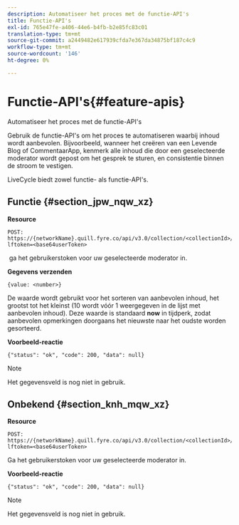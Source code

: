 ```yaml
---
description: Automatiseer het proces met de functie-API's
title: Functie-API's
exl-id: 765e47fe-a406-44e6-b4fb-b2e85fc83c01
translation-type: tm+mt
source-git-commit: a2449482e617939cfda7e367da34875bf187c4c9
workflow-type: tm+mt
source-wordcount: '146'
ht-degree: 0%

---
```


# Functie-API&#39;s{#feature-apis}

Automatiseer het proces met de functie-API&#39;s

Gebruik de functie-API&#39;s om het proces te automatiseren waarbij inhoud wordt aanbevolen. Bijvoorbeeld, wanneer het creëren van een Levende Blog of CommentaarApp, kenmerk alle inhoud die door een geselecteerde moderator wordt gepost om het gesprek te sturen, en consistentie binnen de stroom te vestigen.

LiveCycle biedt zowel functie- als functie-API&#39;s.

## Functie {#section_jpw_nqw_xz}

**Resource**

```
POST: https://{networkName}.quill.fyre.co/api/v3.0/collection/<collectionId>/feature/<commentId>/?lftoken=<base64userToken>
```

&#x200B; ga het gebruikerstoken voor uw geselecteerde moderator in.

**Gegevens verzenden**

```
{value: <number>} 
```

De waarde wordt gebruikt voor het sorteren van aanbevolen inhoud, het grootst tot het kleinst (10 wordt vóór 1 weergegeven in de lijst met aanbevolen inhoud). Deze waarde is standaard **now** in tijdperk, zodat aanbevolen opmerkingen doorgaans het nieuwste naar het oudste worden gesorteerd.

**Voorbeeld-reactie**

```
{"status": "ok", "code": 200, "data": null} 
```

>[!NOTE]
>
>Het gegevensveld is nog niet in gebruik.

## Onbekend {#section_knh_mqw_xz}

**Resource**

```
POST: https://{networkName}.quill.fyre.co/api/v3.0/collection/<collectionId>/unfeature/<commentId>/?lftoken=<base64userToken>
```

Ga het gebruikerstoken voor uw geselecteerde moderator in.

**Voorbeeld-reactie**

```
{"status": "ok", "code": 200, "data": null} 
```

>[!NOTE]
>
>Het gegevensveld is nog niet in gebruik.

